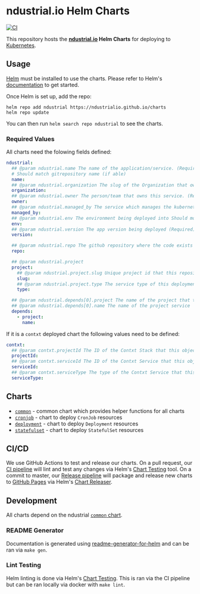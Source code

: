 # ndustrial.io Helm Charts

[![CI](https://github.com/ndustrialio/charts/workflows/CI/badge.svg)](https://github.com/ndustrialio/charts/actions?query=workflow%3ACI)

This repository hosts the **[ndustrial.io](https://ndustrial.io) Helm Charts** for deploying to [Kubernetes](https://kubernetes.io/).

## Usage

[Helm](https://helm.sh) must be installed to use the charts.
Please refer to Helm's [documentation](https://helm.sh/docs/) to get started.

Once Helm is set up, add the repo:

```console
helm repo add ndustrial https://ndustrialio.github.io/charts
helm repo update
```

You can then run `helm search repo ndustrial` to see the charts.

### Required Values

All charts need the folowing fields defined:

```yaml
ndustrial:
  ## @param ndustrial.name The name of the application/service. (Required)
  # Should match gitrepository name (if able)
  name:
  ## @param ndustrial.organization The slug of the Organization that owns the application (Required)
  organization:
  ## @param ndustrial.owner The person/team that owns this service. (Required)
  owner:
  ## @param ndustrial.managed_by The service which manages the kubernetes object Should most likely be one of: helm, contxt, fleet. (Required)
  managed_by:
  ## @param ndustrial.env The environment being deployed into Should most likely be one of: dev, staging, prod, or qa. (Required)
  env:
  ## @param ndustrial.version The app version being deployed (Required)
  version:

  ## @param ndustrial.repo The github repository where the code exists (populated by CI/CD)
  repo:

  ## @param ndustrial.project
  project:
    ## @param ndustrial.project.slug Unique project id that this repository belongs too (Required)
    slug:
    ## @param ndustrial.project.type The service type of this deployment (api, database, backend, frontend, etl, etc...) (Required)
    type:

  ## @param ndustrial.depends[0].project The name of the project that this service depends on
  ## @param ndustrial.depends[0].name The name of the project service
  depends:
    - project:
      name:
```

If it is a `contxt` deployed chart the following values need to be defined:

```yaml
contxt:
  ## @param contxt.projectId The ID of the Contxt Stack that this object belongs to (if applicable)
  projectId:
  ## @param contxt.serviceId The ID of the Contxt Service that this object belongs to (if applicable)
  serviceId:
  ## @param contxt.serviceType The type of the Contxt Service that this object belongs to (if applicable)
  serviceType:
```

## Charts

- [`common`](ndustrial/common/README.md) - common chart which provides helper functions for all charts
- [`cronjob`](ndustrial/cronjob/README.md) - chart to deploy `CronJob` resources
- [`deployment`](ndustrial/deployment/README.md) - chart to deploy `Deployment` resources
- [`statefulset`](ndustrial/statefulset/README.md) - chart to deploy `StatefulSet` resources

## CI/CD

We use GitHub Actions to test and release our charts. On a pull request, our [CI pipeline](./.github/workflows/ci.yaml) will lint and test any changes via Helm's [Chart Testing](https://github.com/helm/chart-testing#readme) tool. On a commit to master, our [Release pipeline](./.github/workflows/release.yaml) will package and release new charts to [GitHub Pages](https://pages.github.com/) via Helm's [Chart Releaser](https://github.com/helm/chart-releaser#readme).

## Development

All charts depend on the ndustrial [`common` chart](ndustrial/common/README.md).

### README Generator

Documentation is generated using [readme-generator-for-helm](https://github.com/bitnami-labs/readme-generator-for-helm) and can be ran via `make gen`.

### Lint Testing

Helm linting is done via Helm's [Chart Testing](https://github.com/helm/chart-testing#readme). This is ran via the CI pipeline but can be ran locally via docker with `make lint`.
